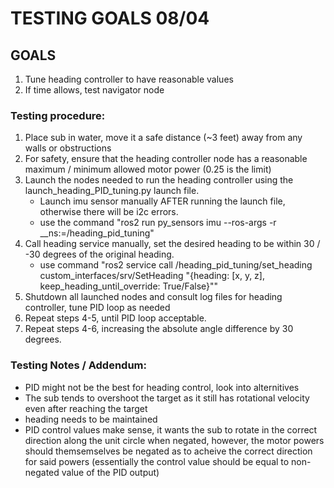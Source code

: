 # TESTING GOALS 08/04

## GOALS
1. Tune heading controller to have reasonable values 
2. If time allows, test navigator node


### Testing procedure: 
1. Place sub in water, move it a safe distance (~3 feet) away from any walls or obstructions
2. For safety, ensure that the heading controller node has a reasonable maximum / minimum allowed motor power (0.25 is the limit)
3. Launch the nodes needed to run the heading controller using the launch_heading_PID_tuning.py launch file.
    - Launch imu sensor manually AFTER running the launch file, otherwise there will be i2c errors.
    - use the command "ros2 run py_sensors imu --ros-args -r __ns:=/heading_pid_tuning"
4. Call heading service manually, set the desired heading to be within 30 / -30 degrees of the original heading.
    - use command "ros2 service call /heading_pid_tuning/set_heading custom_interfaces/srv/SetHeading "{heading: [x, y, z], keep_heading_until_override: True/False}""
5. Shutdown all launched nodes and consult log files for heading controller, tune PID loop as needed 
6. Repeat steps 4-5, until PID loop acceptable.
7. Repeat steps 4-6, increasing the absolute angle difference by 30 degrees. 


### Testing Notes / Addendum: 
- PID might not be the best for heading control, look into alternitives
- The sub tends to overshoot the target as it still has rotational velocity even after reaching the target
- heading needs to be maintained 
- PID control values make sense, it wants the sub to rotate in the correct direction along the unit circle when negated, however, the motor powers should themsemselves be negated as to acheive the correct direction for said powers
(essentially the control value should be equal to non-negated value of the PID output) 